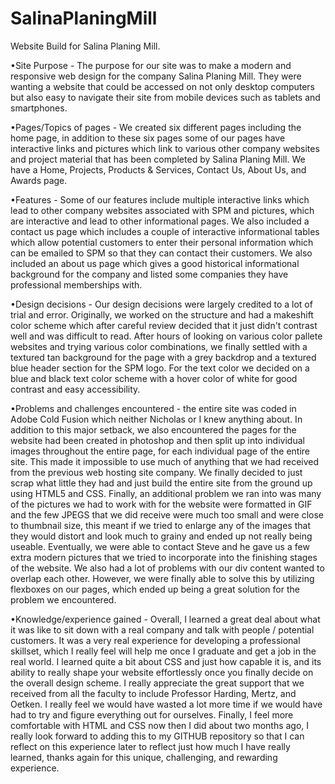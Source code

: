 # SalinaPlaningMill
Website Build for Salina Planing Mill.

•Site Purpose - The purpose for our site was to make a modern and responsive web design for the company Salina Planing Mill. They were wanting a website that could be accessed on not only desktop computers but also easy to navigate their site from mobile devices such as tablets and smartphones.

•Pages/Topics of pages - We created six different pages including the home page, in addition to these six pages some of our pages have interactive links and pictures which link to various other company websites and project material that has been completed by Salina Planing Mill. We have a Home, Projects, Products & Services, Contact Us, About Us, and Awards page.

•Features - Some of our features include multiple interactive links which lead to other company websites associated with SPM and pictures, which are interactive and lead to other informational pages. We also included a contact us page which includes a couple of interactive informational tables which allow potential customers to enter their personal information which can be emailed to SPM so that they can contact their customers. We also included an about us page which gives a good historical informational background for the company and listed some companies they have professional memberships with.

•Design decisions - Our design decisions were largely credited to a lot of trial and error. Originally, we worked on the structure and had a makeshift color scheme which after careful review decided that it just didn't contrast well and was difficult to read. After hours of looking on various color pallete websites and trying various color combinations, we finally settled with a textured tan background for the page with a grey backdrop and a textured blue header section for the SPM logo. For the text color we decided on a blue and black text color scheme with a hover color of white for good contrast and easy accessibility.

•Problems and challenges encountered - the entire site was coded in Adobe Cold Fusion which neither Nicholas or I knew anything about. In addition to this major setback, we also encountered the pages for the website had been created in photoshop and then split up into individual images throughout the entire page, for each individual page of the entire site. This made it impossible to use much of anything that we had received from the previous web hosting site company. We finally decided to just scrap what little they had and just build the entire site from the ground up using HTML5 and CSS. Finally, an additional problem we ran into was many of the pictures we had to work with for the website were formatted in GIF and the few JPEGS that we did receive were much too small and were close to thumbnail size, this meant if we tried to enlarge any of the images that they would distort and look much to grainy and ended up not really being useable. Eventually, we were able to contact Steve and he gave us a few extra modern pictures that we tried to incorporate into the finishing stages of the website. We also had a lot of problems with our div content wanted to overlap each other. However, we were finally able to solve this by utilizing flexboxes on our pages, which ended up being a great solution for the problem we encountered.

•Knowledge/experience gained - Overall, I learned a great deal about what it was like to sit down with a real company and talk with people / potential customers. It was a very real experience for developing a professional skillset, which I really feel will help me once I graduate and get a job in the real world. I learned quite a bit about CSS and just how capable it is, and its ability to really shape your website effortlessly once you finally decide on the overall design scheme. I really appreciate the great support that we received from all the faculty to include Professor Harding, Mertz, and Oetken. I really feel we would have wasted a lot more time if we would have had to try and figure everything out for ourselves. Finally, I feel more comfortable with HTML and CSS now then I did about two months ago, I really look forward to adding this to my GITHUB repository so that I can reflect on this experience later to reflect just how much I have really learned, thanks again for this unique, challenging, and rewarding experience.
